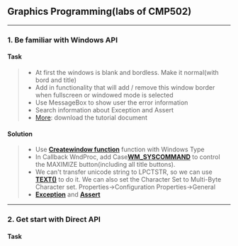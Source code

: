 ## Graphics Programming(labs of CMP502)
-----
### 1. Be familiar with Windows API
#### Task
> * At first the windows is blank and bordless. Make it normal(with bord and title)
> * Add in functionality that will add / remove this window border when fullscreen or windowed mode is selected
> * Use MessageBox to show user the error information
> * Search information about Exception and Assert
> * [More](https://github.com/CanTinGit/CMP502/blob/master/Lab%201%20Framework/Tutorial1.doc): download the tutorial document

#### Solution
> * Use [**Createwindow function**](https://msdn.microsoft.com/en-us/library/windows/desktop/ms632679(v=vs.85).aspx) function with Windows Type
> * In Callback WndProc, add Case[**WM_SYSCOMMAND**](https://msdn.microsoft.com/en-us/library/windows/desktop/ms646360(v=vs.85).aspx  ) to control the MAXIMIZE button(including all title buttons).
> * We can't transfer unicode string to LPCTSTR, so we can use [**TEXT()**](https://msdn.microsoft.com/en-us/library/dd374074(VS.85).aspx  ) to do it. We can also set the Character Set to Multi-Byte Character set. Properties->Configuration Properties->General
> * [**Exception**](http://www.cplusplus.com/doc/tutorial/exceptions/ ) and [**Assert**](http://www.cplusplus.com/reference/cassert/assert/ )
---

### 2. Get start with Direct API
#### Task





